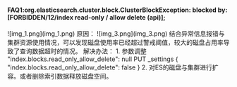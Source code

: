 <h4>FAQ1:org.elasticsearch.cluster.block.ClusterBlockException: blocked by: [FORBIDDEN/12/index read-only / allow delete (api)];</h4>
![img_1.png](img_1.png)
原因：
![img_3.png](img_3.png)
结合异常信息报错与集群资源使用情况，可以发现磁盘使用率已经超过警戒阈值，较大的磁盘占用率导致了查询数据超时的情况。
解决办法：
1.	参数调整  "index.blocks.read_only_allow_delete": null  
      PUT _settings
      {
      "index.blocks.read_only_allow_delete": false
      }
2.	对ES的磁盘与集群进行扩容。或者删除索引数据释放磁盘空间。

